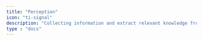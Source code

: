 ```yaml
---
title: "Perception"
icon: "ti-signal"
description: "Collecting information and extract relevant knowledge from the environment."
type : "docs"
---
```


